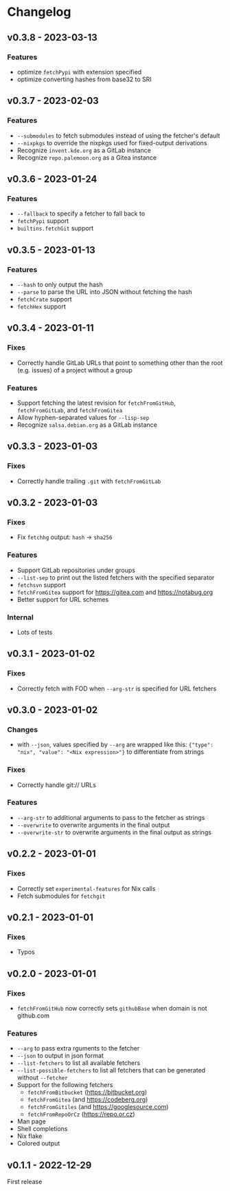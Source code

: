 # Changelog

## v0.3.8 - 2023-03-13

### Features

- optimize `fetchPypi` with extension specified
- optimize converting hashes from base32 to SRI

## v0.3.7 - 2023-02-03

### Features

- `--submodules` to fetch submodules instead of using the fetcher's default
- `--nixpkgs` to override the nixpkgs used for fixed-output derivations
- Recognize `invent.kde.org` as a GitLab instance
- Recognize `repo.palemoon.org` as a Gitea instance

## v0.3.6 - 2023-01-24

### Features

- `--fallback` to specify a fetcher to fall back to
- `fetchPypi` support
- `builtins.fetchGit` support

## v0.3.5 - 2023-01-13

### Features

- `--hash` to only output the hash
- `--parse` to parse the URL into JSON without fetching the hash
- `fetchCrate` support
- `fetchHex` support

## v0.3.4 - 2023-01-11

### Fixes

- Correctly handle GitLab URLs that point to something other than the root (e.g. issues) of a project without a group

### Features

- Support fetching the latest revision for `fetchFromGitHub`, `fetchFromGitLab`, and `fetchFromGitea`
- Allow hyphen-separated values for `--lisp-sep`
- Recognize `salsa.debian.org` as a GitLab instance

## v0.3.3 - 2023-01-03

### Fixes

- Correctly handle trailing `.git` with `fetchFromGitLab`

## v0.3.2 - 2023-01-03

### Fixes

- Fix `fetchhg` output: `hash` -> `sha256`

### Features

- Support GitLab repositories under groups
- `--list-sep` to print out the listed fetchers with the specified separator
- `fetchsvn` support
- `fetchFromGitea` support for <https://gitea.com> and <https://notabug.org>
- Better support for URL schemes

### Internal

- Lots of tests

## v0.3.1 - 2023-01-02

### Fixes

- Correctly fetch with FOD when `--arg-str` is specified for URL fetchers

## v0.3.0 - 2023-01-02

### Changes

- with `--json`, values specified by `--arg` are wrapped like this: `{"type": "nix", "value": "<Nix expression>"}` to differentiate from strings

### Fixes

- Correctly handle git:// URLs

### Features

- `--arg-str` to additional arguments to pass to the fetcher as strings
- `--overwrite` to overwrite arguments in the final output
- `--overwrite-str` to overwrite arguments in the final output as strings

## v0.2.2 - 2023-01-01

### Fixes

- Correctly set `experimental-features` for Nix calls
- Fetch submodules for `fetchgit`

## v0.2.1 - 2023-01-01

### Fixes

- Typos

## v0.2.0 - 2023-01-01

### Fixes

- `fetchFromGitHub` now correctly sets `githubBase` when domain is not github.com

### Features

- `--arg` to pass extra rguments to the fetcher
- `--json` to output in json format
- `--list-fetchers` to list all available fetchers
- `--list-possible-fetchers` to list all fetchers that can be generated without `--fetcher`
- Support for the following fetchers
  - `fetchFromBitbucket` (<https://bitbucket.org>)
  - `fetchFromGitea` (and <https://codeberg.org>)
  - `fetchFromGitiles` (and <https://googlesource.com>)
  - `fetchFromRepoOrCz` (<https://repo.or.cz>)
- Man page
- Shell completions
- Nix flake
- Colored output

## v0.1.1 - 2022-12-29

First release
